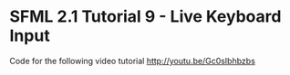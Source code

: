 SFML 2.1 Tutorial 9 - Live Keyboard Input
=========================================

Code for the following video tutorial http://youtu.be/Gc0sIbhbzbs
